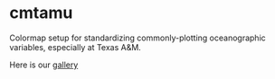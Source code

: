 # cmtamu
Colormap setup for standardizing commonly-plotting oceanographic variables, especially at Texas A&M.

Here is our [gallery](figures/gallery.pdf)